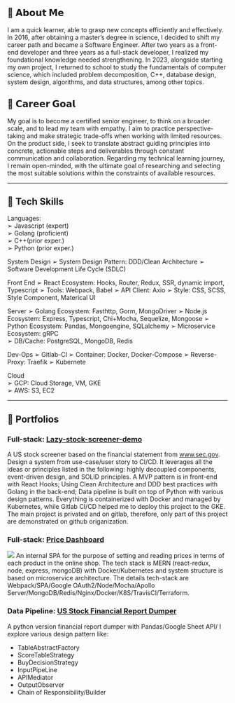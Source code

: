 ## 👋 𝗔𝗯𝗼𝘂𝘁 𝗠𝗲
I am a quick learner, able to grasp new concepts efficiently and effectively. In 2016, after obtaining a master’s degree in science, I decided to shift my career path and became a Software Engineer. After two years as a front-end developer and three years as a full-stack developer, I realized my foundational knowledge needed strengthening. In 2023, alongside starting my own project, I returned to school to study the fundamentals of computer science, which included problem decomposition, C++, database design, system design, algorithms, and data structures, among other topics.

## 🤟 𝗖𝗮𝗿𝗲𝗲𝗿 𝗚𝗼𝗮𝗹
My goal is to become a certified senior engineer, to think on a broader scale, and to lead my team with empathy. I aim to practice perspective-taking and make strategic trade-offs when working with limited resources. On the product side, I seek to translate abstract guiding principles into concrete, actionable steps and deliverables through constant communication and collaboration. Regarding my technical learning journey, I remain open-minded, with the ultimate goal of researching and selecting the most suitable solutions within the constraints of available resources.

<!--
**DanielLin9406/DanielLin9406** is a ✨ _special_ ✨ repository because its `README.md` (this file) appears on your GitHub profile.

Here are some ideas to get you started:

- 🔭 I’m currently working on ...
- 🌱 I’m currently learning ...
- 👯 I’m looking to collaborate on ...
- 🤔 I’m looking for help with ...
- 💬 Ask me about ...
- 📫 How to reach me: ...
- 😄 Pronouns: ...
- ⚡ Fun fact: ...
-->
---
## 🧠  Tech Skills

Languages:  
➢ Javascript (expert)  
➢ Golang (proficient)  
➢ C++(prior exper.)  
➢ Python (prior exper.)

System Design
➢ System Design Pattern: DDD/Clean Architecture
➢ Software Development Life Cycle (SDLC)

Front End
➢ React Ecosystem: Hooks, Router, Redux, SSR, dynamic import, Typescript 
➢ Tools: Webpack, Babel
➢ API Client: Axio
➢ Style: CSS, SCSS, Style Component, Materical UI
 
Server
➢ Golang Ecosystem: Fasthttp, Gorm, MongoDriver 
➢ Node.js Ecosystem: Express, Typescript, Chi+Mocha, Sequelize, Mongoose
➢ Python Ecosystem: Pandas, Mongoengine, SQLalchemy
➢ Microservice Ecosystem: gRPC  
➢ DB/Cache: PostgreSQL, MongoDB, Redis

Dev-Ops
➢ Gitlab-CI
➢ Container: Docker, Docker-Compose
➢ Reverse-Proxy: Traefik
➢ Kubernete

Cloud  
➢ GCP: Cloud Storage, VM, GKE  
➢ AWS: S3, EC2

---

## 📂 Portfolios
### Full-stack: [Lazy-stock-screener-demo](https://github.com/lazy-stock-screener-demo)
A US stock screener based on the financial statement from www.sec.gov. Design a system from use-case/user story to CI/CD. It leverages all the ideas or principles listed in the following: highly decoupled components, event-driven design, and SOLID principles. A MVP pattern is in front-end with React Hooks; Using Clean Architecture and DDD best practices with Golang in the back-end; Data pipeline is built on top of Python with various design patterns. Everything is containerized with Docker and managed by Kubernetes, while Gitlab CI/CD helped me to deploy this project to the GKE. The main project is privated and on gitlab, therefore, only part of this project are demonstrated on github origanization.

### Full-stack: [Price Dashboard](https://github.com/DanielLin9406/fullstack-priceDashboard)
![](https://camo.githubusercontent.com/7568e4065731762af6316c308f71e03214008b27bd35b20064bc328f17ead31d/68747470733a2f2f692e696d6775722e636f6d2f7241664a4456462e706e67)
An internal SPA for the purpose of setting and reading prices in terms of each product in the online shop. The tech stack is MERN (react-redux, node, express, mongoDB) with Docker/Kubernetes and system structure is based on microservice architecture. The details tech-stack are Webpack/SPA/Google OAuth2/Node/Mocha/Apollo Server/MongoDB/Redis/Nginx/Docker/K8S/TravisCI/Terraform.

### Data Pipeline: [US Stock Financial Report Dumper](https://github.com/DanielLin9406/worker-financialReportScreenr)
A python version financial report dumper with Pandas/Google Sheet API/
I explore various design pattern like: 
  * TableAbstractFactory
  * ScoreTableStrategy
  * BuyDecisionStrategy
  * InputPipeLine
  * APIMediator
  * OutputObserver
  * Chain of Responsibility/Builder
